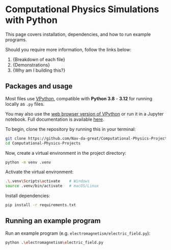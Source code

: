 # Computational Physics Simulations with Python
This page covers installation, dependencies, and how to run example programs.

Should you require more information, follow the links below:

1. {Breakdown of each file}
2. {Demonstrations}
3. {Why am I building this?}

## Packages and usage
Most files use [VPython](https://vpython.org/), compatible with **Python 3.8** - **3.12** for running locally as ```.py``` files.

You may also use the [web browser version of VPython](https://vpython.org/presentation2018/noinstall.html) or run it in a Jupyter notebook. Full documentation is available [here](https://glowscript.org/docs/VPythonDocs/index.html).

To begin, clone the repository by running this in your terminal:
```bash
git clone https://github.com/Nav-da-great/Computational-Physics-Projects.git
cd Computational-Physics-Projects
```
Now, create a virtual environment in the project directory:
```bash
python -m venv .venv
```
Activate the virtual environment:
```bash
.\.venv\Scripts\activate    # Windows
source .venv/bin/activate   # macOS/Linux
```
Install dependencies:
```bash
pip install -r requirements.txt
```
## Running an example program

Run an example program (e.g. ```electromagnetism/electric_field.py```):
```bash
python .\electromagnetism\electric_field.py
```
